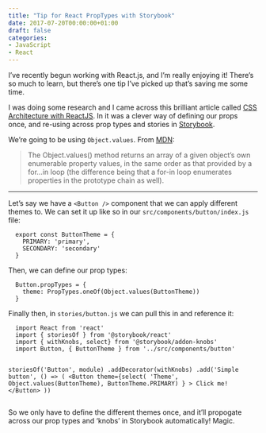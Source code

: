 ```yaml
---
title: "Tip for React PropTypes with Storybook"
date: 2017-07-20T00:00:00+01:00
draft: false
categories: 
- JavaScript
- React
---
```

<p>I&#8217;ve recently begun working with React.js, and I&#8217;m really enjoying it! There&#8217;s so much to learn, but there&#8217;s one tip I&#8217;ve picked up that&#8217;s saving me some time.</p>
<p>I was doing some research and I came across this brilliant article called <a href="https://cheesecakelabs.com/blog/css-architecture-reactjs/" target="_blank" rel="noopener">CSS Architecture with ReactJS</a>. In it was a clever way of defining our props once, and re-using across prop types and stories in <a href="https://storybook.js.org/" target="_blank" rel="noopener">Storybook</a>.</p>
<p>We&#8217;re going to be using <code>Object.values</code>. From <a href="https://developer.mozilla.org/en-US/docs/Web/JavaScript/Reference/Global_Objects/Object/values" target="_blank" rel="noopener">MDN</a>:</p>
<blockquote>
<p>The Object.values() method returns an array of a given object&#8217;s own enumerable property values, in the same order as that provided by a for&#8230;in loop (the difference being that a for-in loop enumerates properties in the prototype chain as well).</p>
</blockquote>
<hr />
<p>Let&#8217;s say we have a <code>&lt;Button /&gt;</code> component that we can apply different themes to. We can set it up like so in our <code>src/components/button/index.js</code> file:</p>
<pre><code class="language-javascript">  export const ButtonTheme = {
    PRIMARY: 'primary',
    SECONDARY: 'secondary'
  }</code></pre>
<p>Then, we can define our prop types:</p>
<pre><code class="language-javascript">  Button.propTypes = {
    theme: PropTypes.oneOf(Object.values(ButtonTheme))
  }</code></pre>
<p>Finally then, in <code>stories/button.js</code> we can pull this in and reference it:</p>
<pre><code class="language-javascript">  import React from 'react'
  import { storiesOf } from '@storybook/react'
  import { withKnobs, select} from '@storybook/addon-knobs'
  import Button, { ButtonTheme } from '../src/components/button'

  storiesOf('Button', module)
    .addDecorator(withKnobs)
    .add('Simple button', () =&gt; (
      &lt;Button
        theme={select(
          'Theme',
          Object.values(ButtonTheme),
          ButtonTheme.PRIMARY)
        }
      &gt;
        Click me!
      &lt;/Button&gt;
  ))</code></pre>
<p>So we only have to define the different themes once, and it&#8217;ll propogate across our prop types and &#8216;knobs&#8217; in Storybook automatically! Magic.</p>